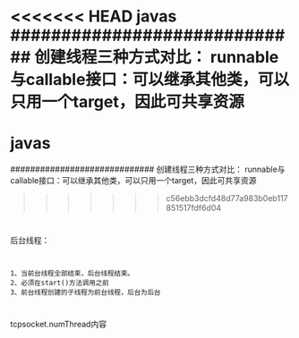 <<<<<<< HEAD
javas
############################# 创建线程三种方式对比： runnable与callable接口：可以继承其他类，可以只用一个target，因此可共享资源
=======
# javas
#############################
创建线程三种方式对比：
  runnable与callable接口：可以继承其他类，可以只用一个target，因此可共享资源
>>>>>>> c56ebb3dcfd48d77a983b0eb117851517fdf6d04
# 
后台线程：
#
    1、当前台线程全部结束，后台线程结束。
    2、必须在start()方法调用之前
    3、前台线程创建的子线程为前台线程，后台为后台
#
tcpsocket.numThread内容
#
    